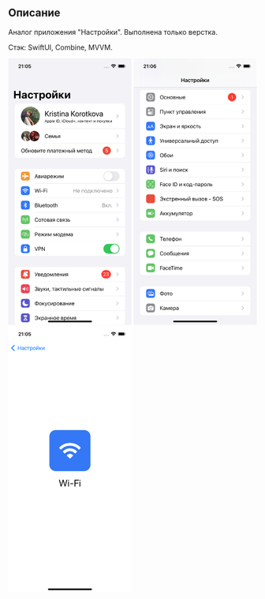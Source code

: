 ## Описание

Аналог приложения "Настройки". Выполнена только верстка. 

Стэк: SwiftUI, Combine, MVVM.

<p align="left">
  <img width="250" height="540" src="https://github.com/korotkovak/Setting-App/blob/develop/1.png">
  <img width="250" height="540" src="https://github.com/korotkovak/Setting-App/blob/develop/2.png">
  <img width="250" height="540" src="https://github.com/korotkovak/Setting-App/blob/develop/3.png">
</p>
